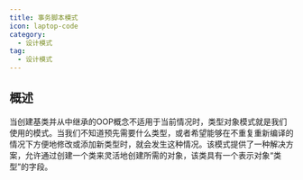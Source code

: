 ```yaml
---
title: 事务脚本模式
icon: laptop-code
category:
  - 设计模式
tag:
  - 设计模式
---
```


## 概述

当创建基类并从中继承的OOP概念不适用于当前情况时，类型对象模式就是我们使用的模式。当我们不知道预先需要什么类型，或者希望能够在不重复重新编译的情况下方便地修改或添加新类型时，就会发生这种情况。该模式提供了一种解决方案，允许通过创建一个类来灵活地创建所需的对象，该类具有一个表示对象“类型”的字段。